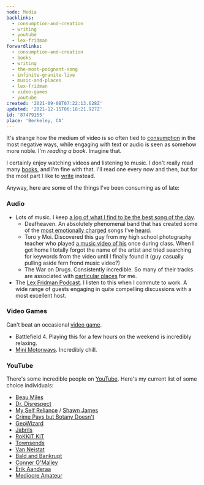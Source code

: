 ```yaml
---
node: Media
backlinks:
  - consumption-and-creation
  - writing
  - youtube
  - lex-fridman
forwardlinks:
  - consumption-and-creation
  - books
  - writing
  - the-most-poignant-song
  - infinite-granite-live
  - music-and-places
  - lex-fridman
  - video-games
  - youtube
created: '2021-09-08T07:22:13.628Z'
updated: '2021-12-15T06:18:21.927Z'
id: '87479155'
place: 'Berkeley, CA'
---
```

It's strange how the medium of video is so often tied to [consumption](consumption-and-creation.md) in the most negative ways, while engaging with text or audio is seen as somehow more noble. I'm *reading a book*. Imagine that. 

I certainly enjoy watching videos and listening to music. I don't really read many [books](books.md), and I'm fine with that. I'll read one every now and then, but for the most part I like to [write](writing.md) instead. 

Anyway, here are some of the things I've been consuming as of late: 

### Audio 

- Lots of music. I keep [a log of what I find to be the best song of the day](https://futureland.tv/christian/best-song-of-the-day/grid). 
    - Deafheaven. An absolutely phenomenal band that has created some of the [most emotionally charged](the-most-poignant-song.md) songs I’ve [heard](infinite-granite-live.md).
    - Toro y Moi. Discovered this guy from my high school photography teacher who played [a music video of his](https://youtu.be/gGmfOsdla2Y) once during class. When I got home I totally forgot the name of the artist and tried searching for keywords from the video until I finally found it (guy casually pulling aside fern frond music video?)
    - The War on Drugs. Consistently incredible. So many of their tracks are associated with [particular places](music-and-places.md) for me. 
- The [Lex Fridman Podcast](lex-fridman.md). I listen to this when I commute to work. A wide range of guests engaging in quite compelling discussions with a most excellent host.

### Video Games 

Can't beat an occasional [video game](video-games.md). 

- Battlefield 4. Playing this for a few hours on the weekend is incredibly relaxing.
- [Mini Motorways](https://store.steampowered.com/app/1127500/Mini_Motorways/). Incredibly chill. 


### YouTube 

There's some incredible people on [YouTube](youtube.md). Here's my current list of some choice individuals:  

- [Beau Miles](https://www.youtube.com/c/BeauMiles)
- [Dr. Disrespect](https://www.youtube.com/c/DrDisRespect)
- [My Self Reliance](https://www.youtube.com/c/ShawnJamesMySelfReliance) / [Shawn James](https://www.youtube.com/c/ShawnJames1) 
- [Crime Pays but Botany Doesn't](https://www.youtube.com/c/CrimePaysButBotanyDoesnt)
- [GeoWizard](https://www.youtube.com/c/GeoWizard)
- [Jabrils](https://www.youtube.com/c/Jabrils)
- [RoKKiT KiT](https://www.youtube.com/c/rokkitkit)
- [Townsends](https://www.youtube.com/user/jastownsendandson)
- [Van Neistat](https://www.youtube.com/user/VanNeistat)
- [Bald and Bankrupt](https://www.youtube.com/c/baldandbankrupt)
- [Conner O'Malley](https://www.youtube.com/user/omalleyrock)
- [Erik Aanderaa](https://www.youtube.com/c/ErikAanderaa)
- [Mediocre Amateur](https://www.youtube.com/c/MediocreAmateur)
